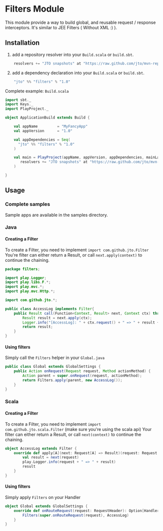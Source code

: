# Filters Module

This module provide a way to build global, and reusable request / response interceptors.
It's similar to JEE Filters ( Without XML :) ).

## Installation

1. add a repository resolver into your `Build.scala` or `build.sbt`.

```scala
	resolvers += "JTO snapshots" at "https://raw.github.com/jto/mvn-repo/master/snapshots"
```

2. add a dependency declaration into your `Build.scala` or `build.sbt`.

```scala    
	"jto" %% "filters" % "1.0"
```

Complete example: `Build.scala`

```scala
import sbt._
import Keys._
import PlayProject._

object ApplicationBuild extends Build {

    val appName         = "MyFancyApp"
    val appVersion      = "1.0"

    val appDependencies = Seq(
      "jto" %% "filters" % "1.0"
    )

    val main = PlayProject(appName, appVersion, appDependencies, mainLang = JAVA).settings(
       resolvers += "JTO snapshots" at "https://raw.github.com/jto/mvn-repo/master/snapshots"
    )

}
```

## Usage

### Complete samples

Sample apps are available in the samples directory.

### Java

#### Creating a Filter

To create a Filter, you need to implement `import com.github.jto.Filter`
You're filter can either return a Result, or call `next.apply(context)` to continue the chaining.

```java
package filters;

import play.Logger;
import play.libs.F.*;
import play.mvc.*;
import play.mvc.Http.*;

import com.github.jto.*;

public class AccessLog implements Filter{
	public Result call(Function<Context, Result> next, Context ctx) throws Throwable{
		Result result = next.apply(ctx);
		Logger.info("[AccessLog]: " + ctx.request() + " => " + result + ", Headers: " + ctx.response().getHeaders());
		return result;
	}
}
```

#### Using filters

Simply call the `Filters` helper in your `Global.java`

```java
public class Global extends GlobalSettings {
	public Action onRequest(Request request, Method actionMethod) {
		Action parent = super.onRequest(request, actionMethod);
		return Filters.apply(parent, new AccessLog());
	}
}
```


### Scala

#### Creating a Filter

To create a Filter, you need to implement `import com.github.jto.scala.Filter` (make sure you're using the scala api)
Your filter can either return a Result, or call `next(context)` to continue the chaining.

```scala
object AccessLog extends Filter {
	override def apply[A](next: Request[A] => Result)(request: Request[A]): Result = {
		val result = next(request)
		play.Logger.info(request + " => " + result)
		result
	}
}
```

#### Using filters

Simply apply `Filters` on your Handler

```scala
object Global extends GlobalSettings {
	override def onRouteRequest(request: RequestHeader): Option[Handler] = {
		Filters(super.onRouteRequest(request), AccessLog)
	}
}
```
